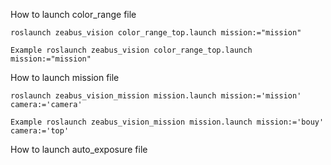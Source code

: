 How to launch color_range file 
	
	roslaunch zeabus_vision color_range_top.launch mission:="mission"
	
	Example roslaunch zeabus_vision color_range_top.launch mission:="mission"

How to launch mission file

	roslaunch zeabus_vision_mission mission.launch mission:='mission' camera:='camera'

	Example roslaunch zeabus_vision_mission mission.launch mission:='bouy' camera:='top'

How to launch auto_exposure file

	